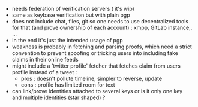 - needs federation of verification servers ( it's wip)
- same as keybase verification but with plain pgp
- does not include chat, files, git so one needs to use decentralized  tools  for that (and prove ownership of each account) : xmpp, GitLab instance,. ...
- in the end it's just the intended usage of pgp
- weakness is probably in fetching and parsing  proofs, which need a strict convention to prevent spoofing or tricking users into including fake claims in their online feeds
- might include a 'twitter profile' fetcher that fetches claim from users profile instead of a tweet :
    - pros : doesn't pollute timeline, simpler to reverse, update
    - cons : profile has limited room for text
- can link/prove identities attached to several keys or is it only one key and multiple identities (star shaped) ?
